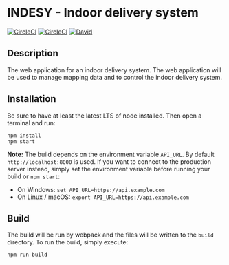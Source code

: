 # INDESY - Indoor delivery system
[![CircleCI](https://img.shields.io/circleci/project/nicklasfrahm/indesy-webclient/develop.svg?style=flat-square&label=develop)](https://circleci.com/gh/nicklasfrahm/indesy-webclient)
[![CircleCI](https://img.shields.io/circleci/project/nicklasfrahm/indesy-webclient/master.svg?style=flat-square&label=master)](https://circleci.com/gh/nicklasfrahm/indesy-webclient)
[![David](https://img.shields.io/david/nicklasfrahm/indesy-webclient.svg?style=flat-square)](https://david-dm.org/)

## Description
The web application for an indoor delivery system. The web application will be used to manage mapping data and to control the indoor delivery system.

## Installation
Be sure to have at least the latest LTS of node installed. Then open a terminal and run:
```shell
npm install
npm start
```

**Note:** The build depends on the environment variable `API_URL`. By default `http://localhost:8000` is used. If you want to connect to the production server instead, simply set the environment variable before running your build or `npm start`:
- On Windows: `set API_URL=https://api.example.com`
- On Linux / macOS: `export API_URL=https://api.example.com`

## Build
The build will be run by webpack and the files will be written to the `build` directory. To run the build, simply execute:
```shell
npm run build
```
